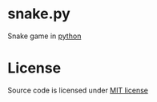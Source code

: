 # snake.py
Snake game in [python](https://www.python.org/)
# License
Source code is licensed under [MIT license](https://github.com/denishlamushkin/snake.py/blob/main/LICENSE)
